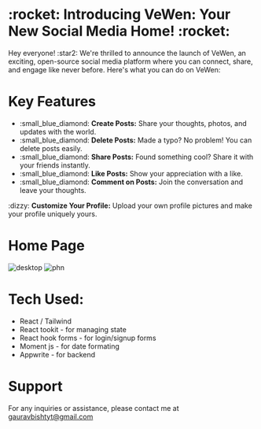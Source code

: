 <h1>:rocket: Introducing VeWen: Your New Social Media Home! :rocket:</h1>
<p>Hey everyone! :star2: We're thrilled to announce the launch of VeWen, an exciting, open-source social media platform where you can connect, share, and engage like never before. Here's what you can do on VeWen:</p>

# Key Features

<ul>
       <li>:small_blue_diamond: <strong>Create Posts:</strong> Share your thoughts, photos, and updates with the world.</li>
       <li>:small_blue_diamond: <strong>Delete Posts:</strong> Made a typo? No problem! You can delete posts easily.</li>
       <li>:small_blue_diamond: <strong>Share Posts:</strong> Found something cool? Share it with your friends instantly.</li>
       <li>:small_blue_diamond: <strong>Like Posts:</strong> Show your appreciation with a like.</li>
       <li>:small_blue_diamond: <strong>Comment on Posts:</strong> Join the conversation and leave your thoughts.</li>
</ul>
        <p>:dizzy: <strong>Customize Your Profile:</strong> Upload your own profile pictures and make your profile uniquely yours.</p>

# Home Page
![desktop](https://github.com/user-attachments/assets/55918a84-e1ab-472f-bd7e-f79368d52be1)
![phn](https://github.com/user-attachments/assets/cec8e354-a783-4bf8-9f91-5b879465c4c5)

# Tech Used:
<ul>
  <li>React / Tailwind </li>
  <li>React tookit - for managing state</li>
  <li>React hook forms - for login/signup forms</li>
  <li>Moment js - for date formating</li>
  <li>Appwrite - for backend</li>
</ul>

# Support

<p>For any inquiries or assistance, please contact me at <a href="mailto:gauravbishtyt@gmail.com">gauravbishtyt@gmail.com</a></p>
